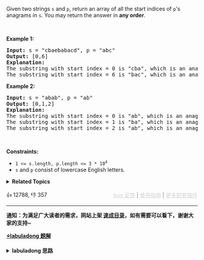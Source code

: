 <p>Given two strings <code>s</code> and <code>p</code>, return an array of all the start indices of <code>p</code>'s <span data-keyword="anagram">anagrams</span> in <code>s</code>. You may return the answer in <strong>any order</strong>.</p>

<p>&nbsp;</p> 
<p><strong class="example">Example 1:</strong></p>

<pre>
<strong>Input:</strong> s = "cbaebabacd", p = "abc"
<strong>Output:</strong> [0,6]
<strong>Explanation:</strong>
The substring with start index = 0 is "cba", which is an anagram of "abc".
The substring with start index = 6 is "bac", which is an anagram of "abc".
</pre>

<p><strong class="example">Example 2:</strong></p>

<pre>
<strong>Input:</strong> s = "abab", p = "ab"
<strong>Output:</strong> [0,1,2]
<strong>Explanation:</strong>
The substring with start index = 0 is "ab", which is an anagram of "ab".
The substring with start index = 1 is "ba", which is an anagram of "ab".
The substring with start index = 2 is "ab", which is an anagram of "ab".
</pre>

<p>&nbsp;</p> 
<p><strong>Constraints:</strong></p>

<ul> 
 <li><code>1 &lt;= s.length, p.length &lt;= 3 * 10<sup>4</sup></code></li> 
 <li><code>s</code> and <code>p</code> consist of lowercase English letters.</li> 
</ul>

<details><summary><strong>Related Topics</strong></summary>Hash Table | String | Sliding Window</details><br>

<div>👍 12788, 👎 357<span style='float: right;'><span style='color: gray;'><a href='https://github.com/labuladong/fucking-algorithm/issues' target='_blank' style='color: lightgray;text-decoration: underline;'>bug 反馈</a> | <a href='https://labuladong.online/algo/fname.html?fname=jb插件简介' target='_blank' style='color: lightgray;text-decoration: underline;'>使用指南</a> | <a href='https://labuladong.online/algo/' target='_blank' style='color: lightgray;text-decoration: underline;'>更多配套插件</a></span></span></div>

<div id="labuladong"><hr>

**通知：为满足广大读者的需求，网站上架 [速成目录](https://labuladong.online/algo/intro/quick-learning-plan/)，如有需要可以看下，谢谢大家的支持~**



<p><strong><a href="https://labuladong.online/algo/essential-technique/sliding-window-framework/" target="_blank">⭐️labuladong 题解</a></strong></p>
<details><summary><strong>labuladong 思路</strong></summary>


<div id="labuladong_solution_zh">

## 基本思路

这题和 [✔ ✨567. 字符串的排列](/problems/permutation-in-string/) 一样，只不过找到一个合法异位词（排列）之后将它的起始索引加入结果列表即可。

滑动窗口算法难度略高，具体的算法原理以及算法模板见详细题解。

**详细题解**：
  - [滑动窗口算法核心代码模板](https://labuladong.online/algo/essential-technique/sliding-window-framework/)

</div>





<div id="solution">

## 解法代码



<div class="tab-panel"><div class="tab-nav">
<button data-tab-item="cpp" class="tab-nav-button btn " data-tab-group="default" onclick="switchTab(this)">cpp🤖</button>

<button data-tab-item="python" class="tab-nav-button btn " data-tab-group="default" onclick="switchTab(this)">python🤖</button>

<button data-tab-item="java" class="tab-nav-button btn active" data-tab-group="default" onclick="switchTab(this)">java🟢</button>

<button data-tab-item="go" class="tab-nav-button btn " data-tab-group="default" onclick="switchTab(this)">go🤖</button>

<button data-tab-item="javascript" class="tab-nav-button btn " data-tab-group="default" onclick="switchTab(this)">javascript🤖</button>
</div><div class="tab-content">
<div data-tab-item="cpp" class="tab-item " data-tab-group="default"><div class="highlight">

```cpp
// 注意：cpp 代码由 chatGPT🤖 根据我的 java 代码翻译。
// 本代码的正确性已通过力扣验证，如有疑问，可以对照 java 代码查看。

#include <vector>
#include <string>
#include <unordered_map>

using namespace std;

class Solution {
public:
    vector<int> findAnagrams(string s, string t) {
        unordered_map<char, int> need;
        unordered_map<char, int> window;
        for (char c : t) {
            need[c]++;
        }

        int left = 0, right = 0;
        int valid = 0;
        // 记录结果
        vector<int> res;
        while (right < s.size()) {
            char c = s[right];
            right++;
            // 进行窗口内数据的一系列更新
            if (need.count(c)) {
                window[c]++;
                if (window[c] == need[c]) {
                    valid++;
                }
            }
            // 判断左侧窗口是否要收缩
            while (right - left >= t.size()) {
                // 当窗口符合条件时，把起始索引加入 res
                if (valid == need.size()) {
                    res.push_back(left);
                }
                char d = s[left];
                left++;
                // 进行窗口内数据的一系列更新
                if (need.count(d)) {
                    if (window[d] == need[d]) {
                        valid--;
                    }
                    window[d]--;
                }
            }
        }
        return res;
    }
};
```

</div></div>

<div data-tab-item="python" class="tab-item " data-tab-group="default"><div class="highlight">

```python
# 注意：python 代码由 chatGPT🤖 根据我的 java 代码翻译。
# 本代码的正确性已通过力扣验证，如有疑问，可以对照 java 代码查看。

from collections import deque, Counter
from typing import List

class Solution:
    # 查找字符串中所有字母异位词
    def findAnagrams(self, s: str, p: str) -> List[int]:
        res = []
        p_count = Counter(p)
        s_count = Counter()
        
        # 滑动窗口模板
        for i in range(len(s)):
            # 扩大窗口，更新窗口最值
            s_count[s[i]] += 1
            if i >= len(p):
                # 缩小窗口，更新窗口最值
                if s_count[s[i - len(p)]] == 1:
                    del s_count[s[i - len(p)]]
                else:
                    s_count[s[i - len(p)]] -= 1
            # 在窗口收缩判断完之后才更新答案
            if s_count == p_count:
                res.append(i - len(p) + 1)
        return res

class MonotonicQueue:
    # 单调队列的通用实现，可以高效维护最大值和最小值
    # 由于我这里考虑了泛型和通用性，所以提交的性能会略差，你可自行精简
    def __init__(self):
        self.deque = deque()
    
    def push(self, value: int):
        while self.deque and self.deque[-1] < value:
            self.deque.pop()
        self.deque.append(value)
    
    def pop(self, value: int):
        if self.deque and self.deque[0] == value:
            self.deque.popleft()
    
    def max(self) -> int:
        return self.deque[0]
    
    def min(self) -> int:
        return self.deque[-1]
```

</div></div>

<div data-tab-item="java" class="tab-item active" data-tab-group="default"><div class="highlight">

```java
class Solution {
    public List<Integer> findAnagrams(String s, String t) {
        Map<Character, Integer> need = new HashMap<>();
        Map<Character, Integer> window = new HashMap<>();
        for (char c : t.toCharArray()) {
            need.put(c, need.getOrDefault(c, 0) + 1);
        }

        int left = 0, right = 0;
        int valid = 0;
        // 记录结果
        List<Integer> res = new ArrayList<>();
        while (right < s.length()) {
            char c = s.charAt(right);
            right++;
            // 进行窗口内数据的一系列更新
            if (need.containsKey(c)) {
                window.put(c, window.getOrDefault(c, 0) + 1);
                if (window.get(c).equals(need.get(c))) {
                    valid++;
                }
            }
            // 判断左侧窗口是否要收缩
            while (right - left >= t.length()) {
                // 当窗口符合条件时，把起始索引加入 res
                if (valid == need.size()) {
                    res.add(left);
                }
                char d = s.charAt(left);
                left++;
                // 进行窗口内数据的一系列更新
                if (need.containsKey(d)) {
                    if (window.get(d).equals(need.get(d))) {
                        valid--;
                    }
                    window.put(d, window.get(d) - 1);
                }
            }
        }
        return res;
    }
}
```

</div></div>

<div data-tab-item="go" class="tab-item " data-tab-group="default"><div class="highlight">

```go
// 注意：go 代码由 chatGPT🤖 根据我的 java 代码翻译。
// 本代码的正确性已通过力扣验证，如有疑问，可以对照 java 代码查看。

func findAnagrams(s string, t string) []int {
    need := make(map[rune]int)
    window := make(map[rune]int)
    for _, c := range t {
        need[c] = need[c] + 1
    }

    left, right, valid := 0, 0, 0
    // 记录结果
    res := []int{}
    for right < len(s) {
        c := rune(s[right])
        right++
        // 进行窗口内数据的一系列更新
        if _, ok := need[c]; ok {
            window[c] = window[c] + 1
            if window[c] == need[c] {
                valid++
            }
        }
        // 判断左侧窗口是否要收缩
        for right-left >= len(t) {
            // 当窗口符合条件时，把起始索引加入 res
            if valid == len(need) {
                res = append(res, left)
            }
            d := rune(s[left])
            left++
            // 进行窗口内数据的一系列更新
            if _, ok := need[d]; ok {
                if window[d] == need[d] {
                    valid--
                }
                window[d] = window[d] - 1
            }
        }
    }
    return res
}
```

</div></div>

<div data-tab-item="javascript" class="tab-item " data-tab-group="default"><div class="highlight">

```javascript
// 注意：javascript 代码由 chatGPT🤖 根据我的 java 代码翻译。
// 本代码的正确性已通过力扣验证，如有疑问，可以对照 java 代码查看。

var findAnagrams = function(s, t) {
    let need = new Map();
    let window = new Map();
    for (let c of t) {
        need.set(c, (need.get(c) || 0) + 1);
    }

    let left = 0, right = 0;
    let valid = 0;
    // 记录结果
    let res = [];
    while (right < s.length) {
        let c = s[right];
        right++;
        // 进行窗口内数据的一系列更新
        if (need.has(c)) {
            window.set(c, (window.get(c) || 0) + 1);
            if (window.get(c) === need.get(c)) {
                valid++;
            }
        }
        // 判断左侧窗口是否要收缩
        while (right - left >= t.length) {
            // 当窗口符合条件时，把起始索引加入 res
            if (valid === need.size) {
                res.push(left);
            }
            let d = s[left];
            left++;
            // 进行窗口内数据的一系列更新
            if (need.has(d)) {
                if (window.get(d) === need.get(d)) {
                    valid--;
                }
                window.set(d, window.get(d) - 1);
            }
        }
    }
    return res;
};
```

</div></div>
</div></div>

<hr /><details open hint-container details><summary style="font-size: medium"><strong>🎃🎃 算法可视化 🎃🎃</strong></summary><div id="data_find-all-anagrams-in-a-string"  category="leetcode" ></div><div class="resizable aspect-ratio-container" style="height: 100%;">
<div id="iframe_find-all-anagrams-in-a-string"></div></div>
</details><hr /><br />

</div>
</details>
</div>

